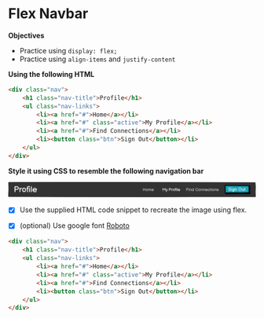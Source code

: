 # Flex Navbar

**Objectives**

- Practice using `display: flex;`
- Practice using `align-items` and `justify-content`

**Using the following HTML**

```md
<div class="nav">
    <h1 class="nav-title">Profile</h1>
    <ul class="nav-links">
        <li><a href="#">Home</a></li>
    	<li><a href="#" class="active">My Profile</a></li>
    	<li><a href="#">Find Connections</a></li>
        <li><button class="btn">Sign Out</button></li>
    </ul>
</div>
```

**Style it using CSS to resemble the following navigation bar**

![](flex-navbar.png)

- [x] Use the supplied HTML code snippet to recreate the image using flex.

- [x] (optional) Use google font [Roboto](https://fonts.google.com/specimen/Roboto?preview.text_type=custom)

```md
<div class="nav">
    <h1 class="nav-title">Profile</h1>
    <ul class="nav-links">
        <li><a href="#">Home</a></li>
    	<li><a href="#" class="active">My Profile</a></li>
    	<li><a href="#">Find Connections</a></li>
        <li><button class="btn">Sign Out</button></li>
    </ul>
</div>
```
